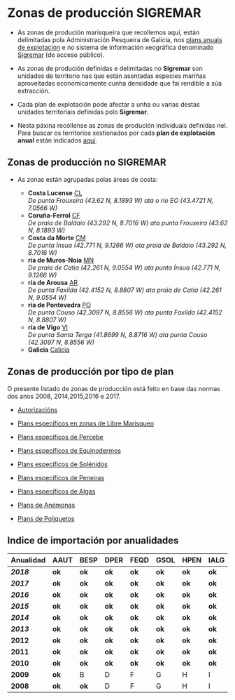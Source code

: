 # Zonas de producción SIGREMAR


* As zonas de produción marisqueira que recollemos aquí, están delimitadas pola Administración Pesqueira de Galicia, nos [plans anuais de explotación][] e no sistema de información xeográfica denominado [Sigremar][] (de acceso público).

* As zonas de produción definidas e delimitadas no __Sigremar__ son unidades de territorio nas que están asentadas especies mariñas aproveitadas economicamente cunha densidade que fai rendible a súa extracción. 

* Cada plan de explotación pode afectar a unha ou varias destas unidades territoriais definidas polo __Sigremar__. 

* Nesta páxina recóllense as zonas de produción individuais definidas nel.  
 Para buscar os territorios xestionados por cada __plan de explotación anual__ están indicados [aquí](IndiceZonasPlan.md).

## Zonas de producción no SIGREMAR

* As zonas están agrupadas polas áreas de costa:

	+ __Costa Lucense__ [CL](zp-CL.md)  
	_De punta Frouxeira (43.62 N, 8.1893 W)  ata o rio EO (43.4721 N, 7.0566 W)_
	+ __Coruña-Ferrol__ [CF](zp-CF.md)  
	_De praia de Baldaio (43.292 N, 8.7016 W)  ata punta Frouxeira (43.62 N, 8.1893 W)_
	+ __Costa da Morte__ [CM](zp-CM.md)  
	_De punta Ínsua (42.771 N, 9.1266 W) ata praia de Baldaio (43.292 N, 8.7016 W)_
	+ __ría de Muros-Noia__ [MN](zp-MN.md)  
	_De praia de Catia (42.261 N, 9.0554 W) ata punta Ínsua (42.771 N, 9.1266 W)_
	+ __ría de Arousa__ [AR](zp-AR.md)  
	_De punta Faxilda (42.4152 N, 8.8807 W) ata praia de Catia (42.261 N, 9.0554 W)_
	+ __ría de Pontevedra__ [PO](zp-PO.md)  
	_De punta Couso (42.3097 N, 8.8556 W) ata punta Faxilda (42.4152 N, 8.8807 W)_
	+ __ría de Vigo__ [VI](zp-VI.md)  
	_De punta Santa Terga (41.8699 N, 8.8716 W) ata punta Couso (42.3097 N, 8.8556 W)_
	+ __Galicia__ [Calicia](zp-GL.md)
	

## Zonas de producción por tipo de plan

O presente listado de zonas de producción está feito en base das normas dos anos 2008, 2014,2015,2016 e 2017. 

* [Autorizacións](ZonasDeProduccionAAUT.md)

* [Plans específicos en zonas de Libre Marisqueo](ZonasDeProduccionBESP.md)

* [Plans específicos de Percebe](ZonasDeProduccionDPER.md)

* [Plans específicos de Equinodermos](ZonasDeProduccionFEQD.md)

* [Plans específicos de Solénidos](ZonasDeProduccionGSOL.md)

* [Plans específicos de Peneiras](ZonasDeProduccionHPEN.md)

* [Plans específicos de Algas](ZonasDeProduccionIALG.md)

* [Plans de Anémonas](ZonasDeProduccionJANE.md)

* [Plans de Poliquetos](ZonasDeProduccionKPOL.md)


## Indice de importación por anualidades

|Anualidad|AAUT|BESP|DPER|FEQD|GSOL|HPEN|IALG|JANE|KPOL|
|---------|----|----|----|----|----|----|----|----|----|
|___2018___|__ok__|__ok__|__ok__|__ok__|__ok__|__ok__|__ok__|__ok__|__ok__|
|___2017___|__ok__|__ok__|__ok__|__ok__|__ok__|__ok__|__ok__|__ok__|__ok__|
|___2016___|__ok__|__ok__|__ok__|__ok__|__ok__|__ok__|__ok__|__ok__|__ok__|
|___2015___|__ok__|__ok__|__ok__|__ok__|__ok__|__ok__|__ok__|__ok__|__ok__|
|___2014___|__ok__|__ok__|__ok__|__ok__|__ok__|__ok__|__ok__|__ok__|__ok__|
|___2013___|__ok__|__ok__|__ok__|__ok__|__ok__|__ok__|__ok__|__ok__|__ok__|
|__2012__|__ok__|__ok__|__ok__|__ok__|__ok__|__ok__|__ok__|-|__ok__|
|__2011__|__ok__|__ok__|__ok__|__ok__|__ok__|__ok__|__ok__|-|__ok__|
|__2010__|__ok__|__ok__|__ok__|__ok__|__ok__|__ok__|__ok__|-|__ok__|
|__2009__|__ok__|B|D|F|G|H|I|-|__ok__|
|__2008__|__ok__|__ok__|D|F|G|H|I|-|__ok__|



 [Sigremar]: https://goo.gl/glKrkM
 [plans anuais de explotación]: http://goo.gl/4k6J1

